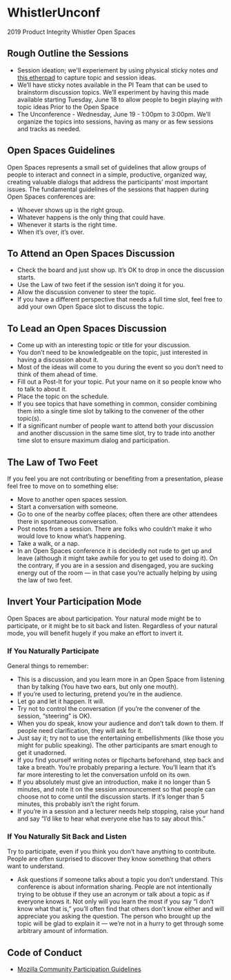 # WhistlerUnconf
2019 Product Integrity Whistler Open Spaces


## Rough Outline the Sessions

* Session ideation; we'll experiement by using physical sticky notes _and_ [this etherpad](https://pad.mozilla.org/p/pi-mozwhistler-allhands) to capture topic and session ideas.
* We’ll have sticky notes available in the PI Team that can be used to brainstorm discussion topics. We’ll experiment by having this made available starting Tuesday, June 18 to allow people to begin playing with topic ideas Prior to the Open Space
* The Unconference - Wednesday, June 19 - 1:00pm to 3:00pm. We’ll organize the topics into sessions, having as many or as few sessions and tracks as needed.


## Open Spaces Guidelines

Open Spaces represents a small set of guidelines that allow groups of people to interact and connect in a simple, productive, organized way, creating valuable dialogs that address the participants’ most important issues.
The fundamental guidelines of the sessions that happen during Open Spaces conferences are:

* Whoever shows up is the right group.
* Whatever happens is the only thing that could have.
* Whenever it starts is the right time.
* When it’s over, it’s over.


## To Attend an Open Spaces Discussion

* Check the board and just show up. It’s OK to drop in once the discussion starts.
* Use the Law of two feet if the session isn’t doing it for you.
* Allow the discussion convener to steer the topic.
* If you have a different perspective that needs a full time slot, feel free to add your own Open Space slot to discuss the topic.


## To Lead an Open Spaces Discussion

* Come up with an interesting topic or title for your discussion.
* You don’t need to be knowledgeable on the topic, just interested in having a discussion about it.
* Most of the ideas will come to you during the event so you don’t need to think of them ahead of time.
* Fill out a Post-It for your topic. Put your name on it so people know who to talk to about it.
* Place the topic on the schedule.
* If you see topics that have something in common, consider combining them into a single time slot by talking to the convener of the other topic(s).
* If a significant number of people want to attend both your discussion and another discussion in the same time slot, try to trade into another time slot to ensure maximum dialog and participation.


## The Law of Two Feet
If you feel you are not contributing or benefiting from a presentation, please feel free to move on to something else:

* Move to another open spaces session.
* Start a conversation with someone.
* Go to one of the nearby coffee places; often there are other attendees there in spontaneous conversation.
* Post notes from a session. There are folks who couldn’t make it who would love to know what’s happening.
* Take a walk, or a nap.
* In an Open Spaces conference it is decidedly not rude to get up and leave (although it might take awhile for you to get used to doing it). On the contrary, if you are in a session and disengaged, you are sucking energy out of the room — in that case you’re actually helping by using the law of two feet.


## Invert Your Participation Mode

Open Spaces are about participation. Your natural mode might be to participate, or it might be to sit back and listen. Regardless of your natural mode, you will benefit hugely if you make an effort to invert it.


### If You Naturally Participate
General things to remember:

* This is a discussion, and you learn more in an Open Space from listening than by talking (You have two ears, but only one mouth).
* If you’re used to lecturing, pretend you’re in the audience.
* Let go and let it happen. It will.
* Try not to control the conversation (if you’re the convener of the session, “steering” is OK).
* When you do speak, know your audience and don’t talk down to them. If people need clarification, they will ask for it.
* Just say it; try not to use the entertaining embellishments (like those you might for public speaking). The other participants are smart enough to get it unadorned.
* If you find yourself writing notes or flipcharts beforehand, step back and take a breath. You’re probably preparing a lecture. You’ll learn that it’s far more interesting to let the conversation unfold on its own.
* If you absolutely must give an introduction, make it no longer than 5 minutes, and note it on the session announcement so that people can choose not to come until the discussion starts. If it’s longer than 5 minutes, this probably isn’t the right forum.
* If you’re in a session and a lecturer needs help stopping, raise your hand and say “I’d like to hear what everyone else has to say about this.”


### If You Naturally Sit Back and Listen
Try to participate, even if you think you don’t have anything to contribute. People are often surprised to discover they know something that others want to understand.

* Ask questions if someone talks about a topic you don’t understand. This conference is about information sharing. People are not intentionally trying to be obtuse if they use an acronym or talk about a topic as if everyone knows it. Not only will you learn the most if you say “I don’t know what that is,” you’ll often find that others don’t know either and will appreciate you asking the question. The person who brought up the topic will be glad to explain it — we’re not in a hurry to get through some arbitrary amount of information.


## Code of Conduct

* [Mozilla Community Participation Guidelines](https://www.mozilla.org/about/governance/policies/participation/)
